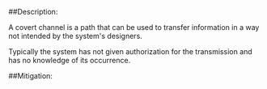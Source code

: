 ##Description:

A covert channel is a path that can be used to transfer information in a way not intended by the system's designers.

Typically the system has not given authorization for the transmission and has no knowledge of its occurrence.

##Mitigation:
